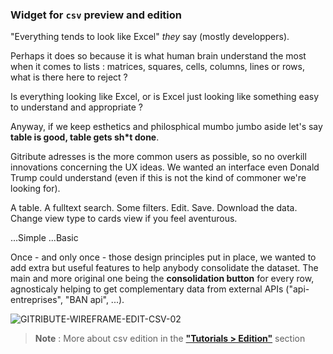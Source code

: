 
### Widget for `csv` preview and edition

"Everything tends to look like Excel" _they_ say (mostly developpers).

Perhaps it does so because it is what human brain understand the most when it comes to lists : matrices, squares, cells, columns, lines or rows, what is there here to reject ?

Is everything looking like Excel, or is Excel just looking like something easy to understand and appropriate ?

Anyway, if we keep esthetics and philosphical mumbo jumbo aside let's say **table is good, table gets sh*t done**.

Gitribute adresses is the more common users as possible, so no overkill innovations concerning the UX ideas. We wanted an interface even Donald Trump could understand (even if this is not the kind of commoner we're looking for).

A table. 
A fulltext search.
Some filters.
Edit.
Save.
Download the data.
Change view type to cards view if you feel aventurous.

...Simple
...Basic

Once - and only once - those design principles put in place, we wanted to add extra but useful features to help anybody consolidate the dataset. The main and more original one being the **consolidation button** for every row, agnosticaly helping to get complementary data from external APIs ("api-entreprises", "BAN api", ...).

![GITRIBUTE-WIREFRAME-EDIT-CSV-02](https://raw.githubusercontent.com/multi-coop/gitribute-documentation-content/main/images/schemas/Multi-gitribute-wireframe-edit-csv-02.png)

> **Note** : More about csv edition in the **["Tutorials > Edition"](/tutorial-edition)** section
